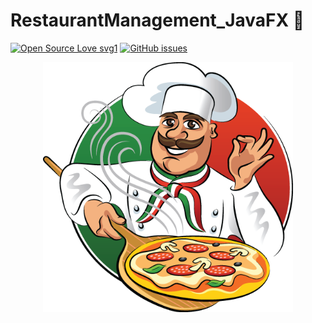 # RestaurantManagement_JavaFX   :pizza:	


[![Open Source Love svg1](https://badges.frapsoft.com/os/v1/open-source.svg?v=103)](https://github.com/ellerbrock/open-source-badges/)
[![GitHub issues](https://img.shields.io/github/issues/Naereen/StrapDown.js.svg)](https://github.com/ElhadiMeriem/RestaurantManagement_JavaFX/issues/)

<p  align="center">
<IMG SRC="/src/images/logo.png" width=400>
</p>


